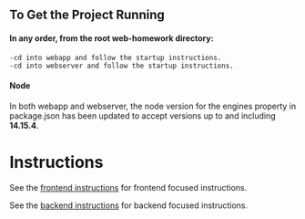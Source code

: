 ## To Get the Project Running
 #### In any order, from the root web-homework directory:
    -cd into webapp and follow the startup instructions.
    -cd into webserver and follow the startup instructions.

#### Node 
In both webapp and webserver, the node version for the engines property in package.json has been updated to accept versions up to and including **14.15.4**.

# Instructions

See the [frontend instructions](frontend.md) for frontend focused instructions.

See the [backend instructions](backend.md) for backend focused instructions.


